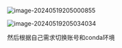 ![image-20240519205000855](https://hrs-aliyunoss.oss-cn-beijing.aliyuncs.com/imges/image-20240519205000855.png)

![image-20240519205034034](https://hrs-aliyunoss.oss-cn-beijing.aliyuncs.com/imges/image-20240519205034034.png)

然后根据自己需求切换账号和conda环境